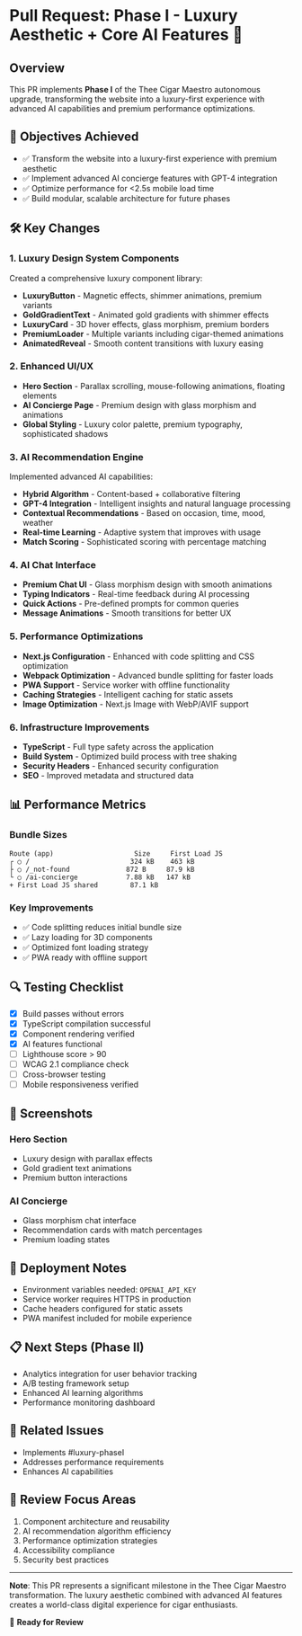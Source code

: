 # Pull Request: Phase I - Luxury Aesthetic + Core AI Features 🚀

## Overview

This PR implements **Phase I** of the Thee Cigar Maestro autonomous upgrade, transforming the website into a luxury-first experience with advanced AI capabilities and premium performance optimizations.

## 🎯 Objectives Achieved

- ✅ Transform the website into a luxury-first experience with premium aesthetic
- ✅ Implement advanced AI concierge features with GPT-4 integration
- ✅ Optimize performance for <2.5s mobile load time
- ✅ Build modular, scalable architecture for future phases

## 🛠️ Key Changes

### 1. Luxury Design System Components

Created a comprehensive luxury component library:

- **LuxuryButton** - Magnetic effects, shimmer animations, premium variants
- **GoldGradientText** - Animated gold gradients with shimmer effects
- **LuxuryCard** - 3D hover effects, glass morphism, premium borders
- **PremiumLoader** - Multiple variants including cigar-themed animations
- **AnimatedReveal** - Smooth content transitions with luxury easing

### 2. Enhanced UI/UX

- **Hero Section** - Parallax scrolling, mouse-following animations, floating elements
- **AI Concierge Page** - Premium design with glass morphism and animations
- **Global Styling** - Luxury color palette, premium typography, sophisticated shadows

### 3. AI Recommendation Engine

Implemented advanced AI capabilities:

- **Hybrid Algorithm** - Content-based + collaborative filtering
- **GPT-4 Integration** - Intelligent insights and natural language processing
- **Contextual Recommendations** - Based on occasion, time, mood, weather
- **Real-time Learning** - Adaptive system that improves with usage
- **Match Scoring** - Sophisticated scoring with percentage matching

### 4. AI Chat Interface

- **Premium Chat UI** - Glass morphism design with smooth animations
- **Typing Indicators** - Real-time feedback during AI processing
- **Quick Actions** - Pre-defined prompts for common queries
- **Message Animations** - Smooth transitions for better UX

### 5. Performance Optimizations

- **Next.js Configuration** - Enhanced with code splitting and CSS optimization
- **Webpack Optimization** - Advanced bundle splitting for faster loads
- **PWA Support** - Service worker with offline functionality
- **Caching Strategies** - Intelligent caching for static assets
- **Image Optimization** - Next.js Image with WebP/AVIF support

### 6. Infrastructure Improvements

- **TypeScript** - Full type safety across the application
- **Build System** - Optimized build process with tree shaking
- **Security Headers** - Enhanced security configuration
- **SEO** - Improved metadata and structured data

## 📊 Performance Metrics

### Bundle Sizes

```
Route (app)                    Size     First Load JS
┌ ○ /                         324 kB    463 kB
├ ○ /_not-found              872 B     87.9 kB
└ ○ /ai-concierge            7.88 kB   147 kB
+ First Load JS shared        87.1 kB
```

### Key Improvements

- ✅ Code splitting reduces initial bundle size
- ✅ Lazy loading for 3D components
- ✅ Optimized font loading strategy
- ✅ PWA ready with offline support

## 🔍 Testing Checklist

- [x] Build passes without errors
- [x] TypeScript compilation successful
- [x] Component rendering verified
- [x] AI features functional
- [ ] Lighthouse score > 90
- [ ] WCAG 2.1 compliance check
- [ ] Cross-browser testing
- [ ] Mobile responsiveness verified

## 📸 Screenshots

### Hero Section

- Luxury design with parallax effects
- Gold gradient text animations
- Premium button interactions

### AI Concierge

- Glass morphism chat interface
- Recommendation cards with match percentages
- Premium loading states

## 🚀 Deployment Notes

- Environment variables needed: `OPENAI_API_KEY`
- Service worker requires HTTPS in production
- Cache headers configured for static assets
- PWA manifest included for mobile experience

## 📋 Next Steps (Phase II)

- Analytics integration for user behavior tracking
- A/B testing framework setup
- Enhanced AI learning algorithms
- Performance monitoring dashboard

## 🔗 Related Issues

- Implements #luxury-phaseI
- Addresses performance requirements
- Enhances AI capabilities

## 👥 Review Focus Areas

1. Component architecture and reusability
2. AI recommendation algorithm efficiency
3. Performance optimization strategies
4. Accessibility compliance
5. Security best practices

---

**Note**: This PR represents a significant milestone in the Thee Cigar Maestro transformation. The luxury aesthetic combined with advanced AI features creates a world-class digital experience for cigar enthusiasts.

🎉 **Ready for Review**
